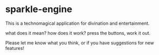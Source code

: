 # sparkle-engine
This is a technomagical application for divination and entertainment.

what does it mean? how does it work? press the buttons, work it out. 


Please let me know what you think, or if you have suggestions for new features!
